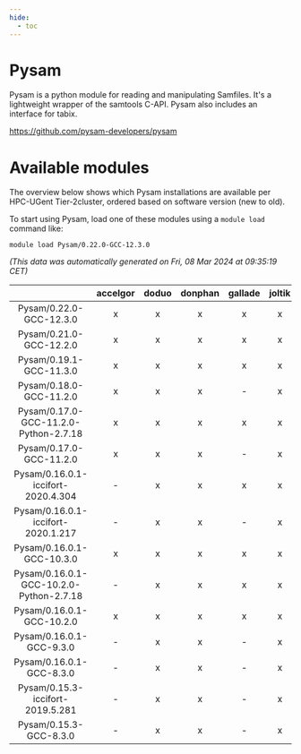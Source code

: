 ```yaml
---
hide:
  - toc
---
```


Pysam
=====


Pysam is a python module for reading and manipulating Samfiles. It's a lightweight wrapper of the samtools C-API. Pysam also includes an interface for tabix.

https://github.com/pysam-developers/pysam
# Available modules


The overview below shows which Pysam installations are available per HPC-UGent Tier-2cluster, ordered based on software version (new to old).

To start using Pysam, load one of these modules using a `module load` command like:

```shell
module load Pysam/0.22.0-GCC-12.3.0
```

*(This data was automatically generated on Fri, 08 Mar 2024 at 09:35:19 CET)*  

| |accelgor|doduo|donphan|gallade|joltik|skitty|
| :---: | :---: | :---: | :---: | :---: | :---: | :---: |
|Pysam/0.22.0-GCC-12.3.0|x|x|x|x|x|x|
|Pysam/0.21.0-GCC-12.2.0|x|x|x|x|x|x|
|Pysam/0.19.1-GCC-11.3.0|x|x|x|x|x|x|
|Pysam/0.18.0-GCC-11.2.0|x|x|x|-|x|x|
|Pysam/0.17.0-GCC-11.2.0-Python-2.7.18|x|x|x|x|x|x|
|Pysam/0.17.0-GCC-11.2.0|x|x|x|-|x|x|
|Pysam/0.16.0.1-iccifort-2020.4.304|-|x|x|x|x|x|
|Pysam/0.16.0.1-iccifort-2020.1.217|-|x|x|-|x|x|
|Pysam/0.16.0.1-GCC-10.3.0|x|x|x|x|x|x|
|Pysam/0.16.0.1-GCC-10.2.0-Python-2.7.18|-|x|x|x|x|x|
|Pysam/0.16.0.1-GCC-10.2.0|x|x|x|x|x|x|
|Pysam/0.16.0.1-GCC-9.3.0|-|x|x|-|x|x|
|Pysam/0.16.0.1-GCC-8.3.0|-|x|x|-|x|x|
|Pysam/0.15.3-iccifort-2019.5.281|-|x|x|-|x|x|
|Pysam/0.15.3-GCC-8.3.0|-|x|x|-|x|x|
